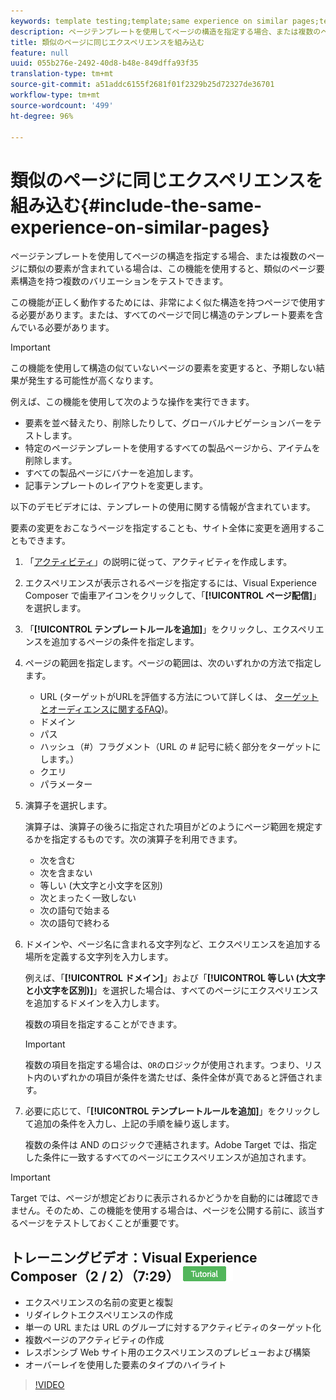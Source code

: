 ```yaml
---
keywords: template testing;template;same experience on similar pages;template test
description: ページテンプレートを使用してページの構造を指定する場合、または複数のページに類似の要素が含まれている場合は、この機能を使用すると、類似のページ要素構造を持つ複数のバリエーションをテストできます。
title: 類似のページに同じエクスペリエンスを組み込む
feature: null
uuid: 055b276e-2492-40d8-b48e-849dffa93f35
translation-type: tm+mt
source-git-commit: a51addc6155f2681f01f2329b25d72327de36701
workflow-type: tm+mt
source-wordcount: '499'
ht-degree: 96%

---
```



# 類似のページに同じエクスペリエンスを組み込む{#include-the-same-experience-on-similar-pages}

ページテンプレートを使用してページの構造を指定する場合、または複数のページに類似の要素が含まれている場合は、この機能を使用すると、類似のページ要素構造を持つ複数のバリエーションをテストできます。

この機能が正しく動作するためには、非常によく似た構造を持つページで使用する必要があります。または、すべてのページで同じ構造のテンプレート要素を含んでいる必要があります。

>[!IMPORTANT]
>
>この機能を使用して構造の似ていないページの要素を変更すると、予期しない結果が発生する可能性が高くなります。

例えば、この機能を使用して次のような操作を実行できます。

* 要素を並べ替えたり、削除したりして、グローバルナビゲーションバーをテストします。
* 特定のページテンプレートを使用するすべての製品ページから、アイテムを削除します。
* すべての製品ページにバナーを追加します。
* 記事テンプレートのレイアウトを変更します。

以下のデモビデオには、テンプレートの使用に関する情報が含まれています。

要素の変更をおこなうページを指定することも、サイト全体に変更を適用することもできます。

1. 「[アクティビティ](../../c-activities/activities.md#concept_D317A95A1AB54674BA7AB65C7985BA03)」の説明に従って、アクティビティを作成します。
1. エクスペリエンスが表示されるページを指定するには、Visual Experience Composer で歯車アイコンをクリックして、「**[!UICONTROL ページ配信]**」を選択します。
1. 「**[!UICONTROL テンプレートルールを追加]**」をクリックし、エクスペリエンスを追加するページの条件を指定します。

1. ページの範囲を指定します。ページの範囲は、次のいずれかの方法で指定します。

   * URL (ターゲットがURLを評価する方法について詳しくは、 [ターゲットとオーディエンスに関するFAQ](/help/c-target/c-troubleshooting-targets-and-audiences/troubleshooting-targets-and-audiences.md))。
   * ドメイン
   * パス
   * ハッシュ（#）フラグメント（URL の # 記号に続く部分をターゲットにします。）
   * クエリ
   * パラメーター

1. 演算子を選択します。

   演算子は、演算子の後ろに指定された項目がどのようにページ範囲を規定するかを指定するものです。次の演算子を利用できます。

   * 次を含む
   * 次を含まない
   * 等しい (大文字と小文字を区別)
   * 次とまったく一致しない
   * 次の語句で始まる
   * 次の語句で終わる

1. ドメインや、ページ名に含まれる文字列など、エクスペリエンスを追加する場所を定義する文字列を入力します。

   例えば、「**[!UICONTROL ドメイン]**」および「**[!UICONTROL 等しい (大文字と小文字を区別)]**」を選択した場合は、すべてのページにエクスペリエンスを追加するドメインを入力します。

   複数の項目を指定することができます。

   >[!IMPORTANT]
   >
   >複数の項目を指定する場合は、`OR`のロジックが使用されます。つまり、リスト内のいずれかの項目が条件を満たせば、条件全体が真であると評価されます。

1. 必要に応じて、「**[!UICONTROL テンプレートルールを追加]**」をクリックして追加の条件を入力し、上記の手順を繰り返します。

   複数の条件は AND のロジックで連結されます。Adobe Target では、指定した条件に一致するすべてのページにエクスペリエンスが追加されます。

>[!IMPORTANT]
>
> Target では、ページが想定どおりに表示されるかどうかを自動的には確認できません。そのため、この機能を使用する場合は、ページを公開する前に、該当するページをテストしておくことが重要です。

## トレーニングビデオ：Visual Experience Composer（2 / 2）（7:29） ![チュートリアルバッジ](/help/assets/tutorial.png)

* エクスペリエンスの名前の変更と複製
* リダイレクトエクスペリエンスの作成
* 単一の URL または URL のグループに対するアクティビティのターゲット化
* 複数ページのアクティビティの作成
* レスポンシブ Web サイト用のエクスペリエンスのプレビューおよび構築
* オーバーレイを使用した要素のタイプのハイライト

>[!VIDEO](https://video.tv.adobe.com/v/17401)